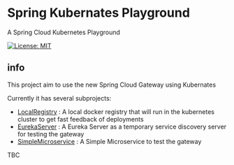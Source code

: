 # Spring Kubernates Playground
A Spring Cloud Kubernetes Playground

[![License: MIT](https://img.shields.io/badge/License-MIT-blue.svg)](/LICENSE)

## info

This project aim to use the new Spring Cloud Gateway using Kubernates

Currently it has several subprojects:

- [LocalRegistry](LocalRegistry/) : A local docker registry that will run in the kubernetes cluster to get fast feedback of deployments
- [EurekaServer](EurekaServer/) : A Eureka Server as a temporary service discovery server for testing the gateway
- [SimpleMicroservice](SimpleMicroservice/) : A Simple Microservice to test the gateway

TBC